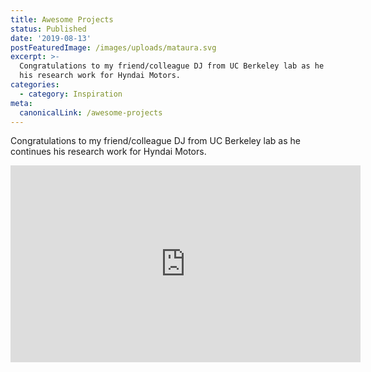 ```yaml
---
title: Awesome Projects
status: Published
date: '2019-08-13'
postFeaturedImage: /images/uploads/mataura.svg
excerpt: >-
  Congratulations to my friend/colleague DJ from UC Berkeley lab as he continues
  his research work for Hyndai Motors.
categories:
  - category: Inspiration
meta:
  canonicalLink: /awesome-projects
---
```

Congratulations to my friend/colleague DJ from UC Berkeley lab as he continues his research work for Hyndai Motors.



<iframe width="560" height="315" src="https://www.youtube.com/embed/7AxdtbZyjMc?start=133" frameborder="0" allow="accelerometer; autoplay; encrypted-media; gyroscope; picture-in-picture" allowfullscreen></iframe>
